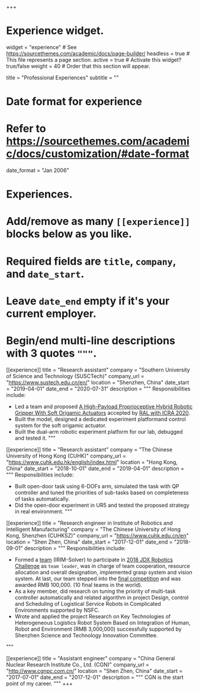 +++
# Experience widget.
widget = "experience"  # See https://sourcethemes.com/academic/docs/page-builder/
headless = true  # This file represents a page section.
active = true  # Activate this widget? true/false
weight = 40  # Order that this section will appear.

title = "Professional Experiences"
subtitle = ""

# Date format for experience
#   Refer to https://sourcethemes.com/academic/docs/customization/#date-format
date_format = "Jan 2006"

# Experiences.
#   Add/remove as many `[[experience]]` blocks below as you like.
#   Required fields are `title`, `company`, and `date_start`.
#   Leave `date_end` empty if it's your current employer.
#   Begin/end multi-line descriptions with 3 quotes `"""`.
[[experience]]
  title = "Research assistant"
  company = "Southern University of Science and Technology (SUSCTech)"
  company_url = "https://www.sustech.edu.cn/en/"
  location = "Shenzhen, China"
  date_start = "2019-04-01"
  date_end = "2020-07-31"
  description = """
  Responsibilities include:

  * Led a team and proposed [A High-Payload Proprioceptive Hybrid Robotic Gripper With Soft Origamic Actuators](https://ieeexplore.ieee.org/document/9000583) accepted by [RAL with ICRA 2020](https://www.icra2020.org/).
  * Built the model, designed a dedicated experiment platformand control system for the soft origamic actuator.
  * Built the dual-arm robotic experiment platform for our lab, debugged and tested it.
  """

[[experience]]
  title = "Research assistant"
  company = "The Chinese University of Hong Kong (CUHK)"
  company_url = "https://www.cuhk.edu.hk/english/index.html"
  location = "Hong Kong, China"
  date_start = "2018-10-01"
  date_end = "2019-04-01"
  description = """
  Responsibilities include:

  * Built open-door task using 6-DOFs arm, simulated the task with QP controller and tuned the priorities of sub-tasks based on completeness of tasks automatically.
  * Did the open-door experiment in UR5 and tested the proposed strategy in real environment.
"""

[[experience]]
  title = "Research engineer in Institute of Robotics and Intelligent Manufacturing"
  company = "The Chinese University of Hong Kong, Shenzhen (CUHKSZ)"
  company_url = "https://www.cuhk.edu.cn/en"
  location = "Shen Zhen, China"
  date_start = "2017-12-01"
  date_end = "2018-09-01"
  description = """
  Responsibilities include:
  * Formed a [team](https://www.youtube.com/watch?v=T4PI8_2vQts) (IRIM-Solver) to participate in [2018 JDX Robotics Challenge](https://x.jdwl.com/onLineActivities/jrc/game_intro) as ``team leader``, was in charge of team cooperation, resource allocation and overall designation, implemented grasp system and vision system. At last, our team stepped into the [final competition](https://www.youtube.com/watch?v=mOpuo9NZHVg) and was awarded RMB 100,000. (10 final teams in the world).
  * As a key member, did research on tuning the priority of multi-task controller automatically and related algorithm in project Design, control and Scheduling of Logistical Service Robots in Complicated Environments supported by NSFC.
  * Wrote and applied the project Research on Key Technologies of Heterogeneous Logistics Robot System Based on Integration of Human, Robot and Environment (RMB 3,000,000) successfully supported by Shenzhen Science and Technology Innovation Committee.

  """

[[experience]]
  title = "Assistant engineer"
  company = "China General Nuclear Research Institute Co., Ltd. (CGN)"
  company_url = "http://www.cgnpc.com.cn/"
  location = "Shen Zhen, China"
  date_start = "2017-07-01"
  date_end = "2017-12-01"
  description = """
  CGN is the start point of my career.
  """
+++
